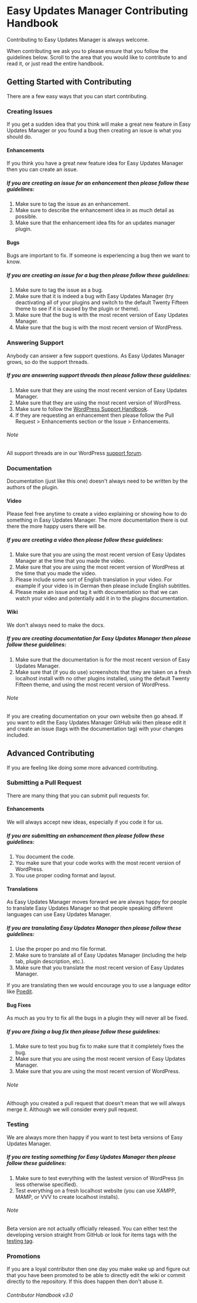 # Easy Updates Manager Contributing Handbook
Contributing to Easy Updates Manager is always welcome.

When contributing we ask you to please ensure that you follow the guidelines below. Scroll to the area that you would like to contribute to and read it, or just read the entire handbook.

## Getting Started with Contributing
There are a few easy ways that you can start contributing.


### Creating Issues
If you get a sudden idea that you think will make a great new feature in Easy Updates Manager or you found a bug then creating an issue is what you should do.

#### Enhancements
If you think you have a great new feature idea for Easy Updates Manager then you can create an issue.

##### If you are creating an issue for an enhancement then please follow these guidelines:
1. Make sure to tag the issue as an enhancement.
2. Make sure to describe the enhancement idea in as much detail as possible.
3. Make sure that the enhancement idea fits for an updates manager plugin.

#### Bugs
Bugs are important to fix. If someone is experiencing a bug then we want to know.

##### If you are creating an issue for a bug then please follow these guidelines:
1. Make sure to tag the issue as a bug.
2. Make sure that it is indeed a bug with Easy Updates Manager (try deactivating all of your plugins and switch to the default Twenty Fifteen theme to see if it is caused by the plugin or theme).
3. Make sure that the bug is with the most recent version of Easy Updates Manager.
4. Make sure that the bug is with the most recent version of WordPress.


### Answering Support
Anybody can answer a few support questions. As Easy Updates Manager grows, so do the support threads.

##### If you are answering support threads then please follow these guidelines:
1. Make sure that they are using the most recent version of Easy Updates Manager.
2. Make sure that they are using the most recent version of WordPress.
3. Make sure to follow the <a href="https://make.wordpress.org/support/handbook/">WordPress Support Handbook</a>.
4. If they are requesting an enhancement then please follow the Pull Request > Enhancements section or the Issue > Enhancements.

###### Note
All support threads are in our WordPress <a href="https://wordpress.org/support/plugin/stops-core-theme-and-plugin-updates">support forum</a>.


### Documentation
Documentation (just like this one) doesn't always need to be written by the authors of the plugin.

#### Video
Please feel free anytime to create a video explaining or showing how to do something in Easy Updates Manager. The more documentation there is out there the more happy users there will be.

##### If you are creating a video then please follow these guidelines:
1. Make sure that you are using the most recent version of Easy Updates Manager at the time that you made the video.
2. Make sure that you are using the most recent version of WordPress at the time that you made the video.
3. Please include some sort of English translation in your video. For example if your video is in German then please include English subtitles.
4. Please make an issue and tag it with documentation so that we can watch your video and potentially add it in to the plugins documentation.

#### Wiki
We don't always need to make the docs.

##### If you are creating documentation for Easy Updates Manager then please follow these guidelines:
1. Make sure that the documentation is for the most recent version of Easy Updates Manager.
2. Make sure that (if you do use) screenshots that they are taken on a fresh localhost install with no other plugins installed, using the default Twenty Fifteen theme, and using the most recent version of WordPress.

###### Note
If you are creating documentation on your own website then go ahead. If you want to edit the Easy Updates Manager GitHub wiki then please edit it and create an issue (tags with the documentation tag) with your changes included.


## Advanced Contributing
If you are feeling like doing some more advanced contributing.


### Submitting a Pull Request
There are many thing that you can submit pull requests for.

#### Enhancements
We will always accept new ideas, especially if you code it for us.

##### If you are submitting an enhancement then please follow these guidelines:
1. You document the code. 
2. You make sure that your code works with the most recent version of WordPress.
3. You use proper coding format and layout.


#### Translations
As Easy Updates Manager moves forward we are always happy for people to translate Easy Updates Manager so that people speaking different languages can use Easy Updates Manager.

##### If you are translating Easy Updates Manager then please follow these guidelines:
1. Use the proper po and mo file format.
2. Make sure to translate all of Easy Updates Manager (including the help tab, plugin description, etc.).
3. Make sure that you translate the most recent version of Easy Updates Manager.

If you are translating then we would encourage you to use a language editor like <a href="https://poedit.net/">Poedit</a>.

#### Bug Fixes
As much as you try to fix all the bugs in a plugin they will never all be fixed.

##### If you are fixing a bug fix then please follow these guidelines:
1. Make sure to test you bug fix to make sure that it completely fixes the bug.
2. Make sure that you are using the most recent version of Easy Updates Manager.
3. Make sure that you are using the most recent version of WordPress.

###### Note
Although you created a pull request that doesn't mean that we will always merge it. Although we will consider every pull request.

### Testing
We are always more then happy if you want to test beta versions of Easy Updates Manager.

##### If you are testing something for Easy Updates Manager then please follow these guidelines:
1. Make sure to test everything with the lastest version of WordPress (in less otherwise specified).
2. Test everything on a fresh localhost website (you can use XAMPP, MAMP, or VVV to create localhost installs).

###### Note
Beta version are not actually officially released. You can either test the developing version straight from GitHub or look for items tags with the <a href="https://github.com/easy-updates-manager/easy-updates-manager/issues?q=is%3Aopen+is%3Aissue+label%3Atesting">testing tag</a>.


### Promotions
If you are a loyal contributor then one day you make wake up and figure out that you have been promoted to be able to directly edit the wiki or commit directly to the repository. If this does happen then don't abuse it.

###### Contributor Handbook v3.0
